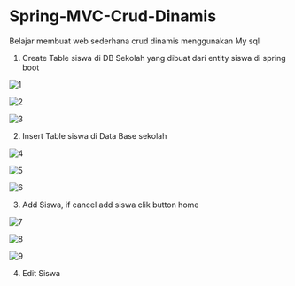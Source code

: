 # Spring-MVC-Crud-Dinamis
Belajar membuat web sederhana crud dinamis menggunakan My sql

1.  Create Table siswa di DB Sekolah yang dibuat dari entity siswa di spring boot

![1](https://user-images.githubusercontent.com/52363455/221920347-a84482da-111c-4217-a075-b0301567ae8b.png)

![2](https://user-images.githubusercontent.com/52363455/221920493-54929f51-bc66-4b9b-ada0-7817615bdb67.png)

![3](https://user-images.githubusercontent.com/52363455/221920794-9ef63644-f9f0-4a5d-b9b1-ca101a221f33.png)

2. Insert Table siswa di Data Base sekolah

![4](https://user-images.githubusercontent.com/52363455/221921046-8a0f1ca0-2cea-4ede-93b1-66d10344f064.png)

![5](https://user-images.githubusercontent.com/52363455/221921157-96764e2b-590f-4071-afe7-847fe244dd4b.png)

![6](https://user-images.githubusercontent.com/52363455/221921629-98801686-8722-4ac4-8d07-86f49c11a366.png)

3. Add Siswa, if cancel add siswa clik button home

![7](https://user-images.githubusercontent.com/52363455/221922057-aed229e4-a5bf-4ef6-af52-7abd60c8c186.png)

![8](https://user-images.githubusercontent.com/52363455/221922183-d31547e5-a415-4e58-b271-31c9b1489a87.png)

![9](https://user-images.githubusercontent.com/52363455/221922304-28aeb97c-8802-4e36-b707-96fd080c6af0.png)

4. Edit Siswa
